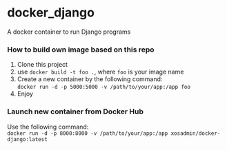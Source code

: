 # docker_django
A docker container to run Django programs
  
### How to build own image based on this repo
1. Clone this project
2. use ``docker build -t foo .``, where ``foo`` is your image name
3. Create a new container by the following command:  
   ``docker run -d -p 5000:5000 -v /path/to/your/app:/app foo``
4. Enjoy
  
### Launch new container from Docker Hub  

Use the following command:  
``docker run -d -p 8000:8000 -v /path/to/your/app:/app xosadmin/docker-django:latest``  
